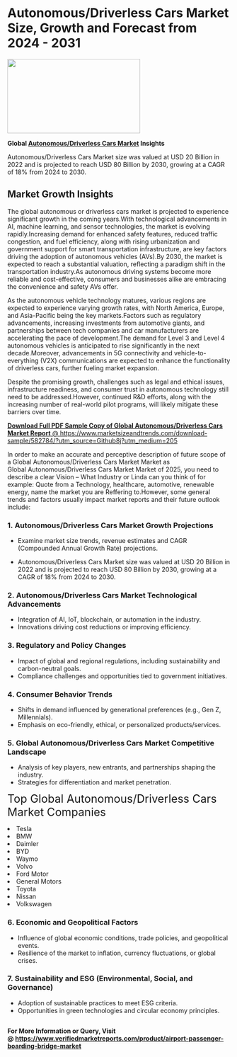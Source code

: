<H1>Autonomous/Driverless Cars Market Size, Growth and Forecast from 2024 - 2031</H1><img class="aligncenter size-medium wp-image-584254" src="https://thirdeyenews.in/wp-content/uploads/2024/09/Global-Market-Research-300x168.jpeg" alt="" width="300" height="168" /><p><strong>Global&nbsp;<a href="https://www.marketsizeandtrends.com/download-sample/582784/?utm_source=Github8j?utm_medium=205">Autonomous/Driverless Cars Market</a> Insights</strong></p><p>Autonomous/Driverless Cars Market size was valued at USD 20 Billion in 2022 and is projected to reach USD 80 Billion by 2030, growing at a CAGR of 18% from 2024 to 2030.</p><p><h2>Market Growth Insights</h2> <p>The global autonomous or driverless cars market is projected to experience significant growth in the coming years.With technological advancements in AI, machine learning, and sensor technologies, the market is evolving rapidly.Increasing demand for enhanced safety features, reduced traffic congestion, and fuel efficiency, along with rising urbanization and government support for smart transportation infrastructure, are key factors driving the adoption of autonomous vehicles (AVs).By 2030, the market is expected to reach a substantial valuation, reflecting a paradigm shift in the transportation industry.As autonomous driving systems become more reliable and cost-effective, consumers and businesses alike are embracing the convenience and safety AVs offer.</p> <p><a href="download_sample_link"></a></p> <p>As the autonomous vehicle technology matures, various regions are expected to experience varying growth rates, with North America, Europe, and Asia-Pacific being the key markets.Factors such as regulatory advancements, increasing investments from automotive giants, and partnerships between tech companies and car manufacturers are accelerating the pace of development.The demand for Level 3 and Level 4 autonomous vehicles is anticipated to rise significantly in the next decade.Moreover, advancements in 5G connectivity and vehicle-to-everything (V2X) communications are expected to enhance the functionality of driverless cars, further fueling market expansion.</p> <p>Despite the promising growth, challenges such as legal and ethical issues, infrastructure readiness, and consumer trust in autonomous technology still need to be addressed.However, continued R&D efforts, along with the increasing number of real-world pilot programs, will likely mitigate these barriers over time.</p> <p><a href="get_more_link"></p><p><span class=""><strong>Download Full PDF Sample Copy of Global Autonomous/Driverless Cars Market Report</strong> @ <a href="https://www.marketsizeandtrends.com/download-sample/582784/?utm_source=Github8j?utm_medium=205" target="_blank">https://www.marketsizeandtrends.com/download-sample/582784/?utm_source=Github8j?utm_medium=205</a></span></p><p>In order to make an accurate and perceptive description of future scope of a Global&nbsp;Autonomous/Driverless Cars Market Market as Global&nbsp;Autonomous/Driverless Cars Market Market of 2025, you need to describe a clear Vision &ndash; What Industry or Linda can you think of for example: Quote from a Technology, healthcare, automotive, renewable energy, name the market you are Reffering to.However, some general trends and factors usually impact market reports and their future outlook include:</p><h3>1.&nbsp;<strong>Autonomous/Driverless Cars Market Growth Projections</strong></h3><ul><li>Examine market size trends, revenue estimates and CAGR (Compounded Annual Growth Rate) projections.</li><li><p>Autonomous/Driverless Cars Market size was valued at USD 20 Billion in 2022 and is projected to reach USD 80 Billion by 2030, growing at a CAGR of 18% from 2024 to 2030.</p></li></ul><h3>2.&nbsp;<strong>Autonomous/Driverless Cars Market Technological Advancements</strong></h3><ul><li>Integration of AI, IoT, blockchain, or automation in the industry.</li><li>Innovations driving cost reductions or improving efficiency.</li></ul><h3>3.&nbsp;<strong>Regulatory and Policy Changes</strong></h3><ul><li>Impact of global and regional regulations, including sustainability and carbon-neutral goals.</li><li>Compliance challenges and opportunities tied to government initiatives.</li></ul><h3>4.&nbsp;<strong>Consumer Behavior Trends</strong></h3><ul><li>Shifts in demand influenced by generational preferences (e.g., Gen Z, Millennials).</li><li>Emphasis on eco-friendly, ethical, or personalized products/services.</li></ul><h3>5.&nbsp;<strong>Global Autonomous/Driverless Cars Market Competitive Landscape</strong></h3><ul><li>Analysis of key players, new entrants, and partnerships shaping the industry.</li><li>Strategies for differentiation and market penetration.</li></ul><p data-pm-slice="1 1 []"><span style="color: inherit; font-family: inherit; font-size: 25px;">Top Global Autonomous/Driverless Cars Market Companies</span></p><div class="" data-test-id=""><p><li>Tesla</li><li> BMW</li><li> Daimler</li><li> BYD</li><li> Waymo</li><li> Volvo</li><li> Ford Motor</li><li> General Motors</li><li> Toyota</li><li> Nissan</li><li> Volkswagen</li></p></div><h3>6.&nbsp;<strong>Economic and Geopolitical Factors</strong></h3><ul><li>Influence of global economic conditions, trade policies, and geopolitical events.</li><li>Resilience of the market to inflation, currency fluctuations, or global crises.</li></ul><h3>7.&nbsp;<strong>Sustainability and ESG (Environmental, Social, and Governance)</strong></h3><ul><li>Adoption of sustainable practices to meet ESG criteria.</li><li>Opportunities in green technologies and circular economy principles.</li></ul><h2><strong style="font-size: 14px;">For More Information or Query, Visit @&nbsp;</strong><a style="background-color: #ffffff; font-size: 14px;" href="https://www.marketsizeandtrends.com/report/autonomous-driverless-cars-market/" target="_blank">https://www.verifiedmarketreports.com/product/airport-passenger-boarding-bridge-market</a></h2>